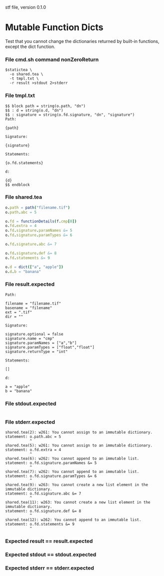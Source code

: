 stf file, version 0.1.0

# Mutable Function Dicts

Test that you cannot change the dictionaries returned by built-in
functions, except the dict function.

### File cmd.sh command nonZeroReturn

~~~
$statictea \
  -o shared.tea \
  -t tmpl.txt \
  -r result >stdout 2>stderr
~~~

### File tmpl.txt

~~~
$$ block path = string(o.path, "dn")
$$ : d = string(o.d, "dn")
$$ : signature = string(o.fd.signature, "dn", "signature")
Path:

{path}

Signature:

{signature}

Statements:

{o.fd.statements}

d:

{d}
$$ endblock
~~~

### File shared.tea

~~~ nim
o.path = path("filename.tif")
o.path.abc = 5

o.fd = functionDetails(f.cmp[0])
o.fd.extra = 4
o.fd.signature.paramNames &= 5
o.fd.signature.paramTypes &= 6

o.fd.signature.abc &= 7

o.fd.signature.def &= 8
o.fd.statements &= 9

o.d = dict(["a", "apple"])
o.d.b = "banana"
~~~

### File result.expected

~~~
Path:

filename = "filename.tif"
basename = "filename"
ext = ".tif"
dir = ""

Signature:

signature.optional = false
signature.name = "cmp"
signature.paramNames = ["a","b"]
signature.paramTypes = ["float","float"]
signature.returnType = "int"

Statements:

[]

d:

a = "apple"
b = "banana"
~~~

### File stdout.expected

~~~
~~~

### File stderr.expected

~~~
shared.tea(2): w261: You cannot assign to an immutable dictionary.
statement: o.path.abc = 5
           ^
shared.tea(5): w261: You cannot assign to an immutable dictionary.
statement: o.fd.extra = 4
           ^
shared.tea(6): w262: You cannot append to an immutable list.
statement: o.fd.signature.paramNames &= 5
           ^
shared.tea(7): w262: You cannot append to an immutable list.
statement: o.fd.signature.paramTypes &= 6
           ^
shared.tea(9): w263: You cannot create a new list element in the immutable dictionary.
statement: o.fd.signature.abc &= 7
           ^
shared.tea(11): w263: You cannot create a new list element in the immutable dictionary.
statement: o.fd.signature.def &= 8
           ^
shared.tea(12): w262: You cannot append to an immutable list.
statement: o.fd.statements &= 9
           ^
~~~

### Expected result == result.expected
### Expected stdout == stdout.expected
### Expected stderr == stderr.expected
